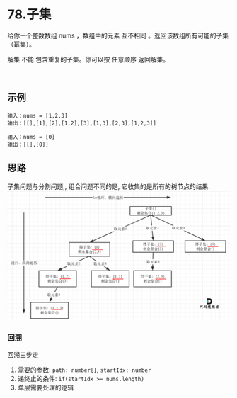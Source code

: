 # 78.子集 

给你一个整数数组 nums ，数组中的元素 互不相同 。返回该数组所有可能的子集（幂集）。

解集 不能 包含重复的子集。你可以按 任意顺序 返回解集。

 

## 示例
```
输入：nums = [1,2,3]
输出：[[],[1],[2],[1,2],[3],[1,3],[2,3],[1,2,3]]
```

```
输入：nums = [0]
输出：[[],[0]]
```

## 思路

子集问题与分割问题,, 组合问题不同的是, 它收集的是所有的树节点的结果.
![subset](../../static/img/back-tracking/subset.png)

### 回溯

回溯三步走
1. 需要的参数: `path: number[]`, `startIdx: number`
2. 递终止的条件: `if(startIdx >= nums.length)`
3. 单层需要处理的逻辑 


